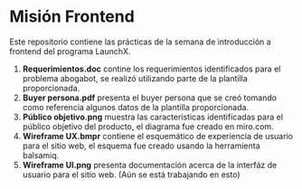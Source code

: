 # Misión Frontend

Este repositorio contiene las prácticas de la semana de introducción a frontend del programa LaunchX.

1. **Requerimientos.doc** contine los requerimientos identificados para el problema abogabot, se realizó utilizando parte de la plantilla proporcionada.
2. **Buyer persona.pdf** presenta el buyer persona que se creó tomando como referencia algunos datos de la plantilla proporcionada.
3. **Público objetivo.png** muestra las características identificadas para el público objetivo del producto, el diagrama fue creado en miro.com.
4. **Wireframe UX.bmpr** contiene el esquemático de experiencia de usuario para el sitio web, el esquema fue creado usando la herramienta balsamiq.
5. **Wireframe UI.png** presenta documentación acerca de la interfáz de usuario para el sitio web. (Aún se está trabajando en esto)

